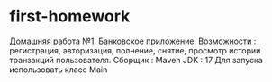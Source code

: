# first-homework
Домашняя работа №1.
Банковское приложение.
Возможности : регистрация, авторизация, полнение, снятие, просмотр истории транзакций пользователя.
Сборщик : Maven
JDK : 17
Для запуска использовать класс Main
